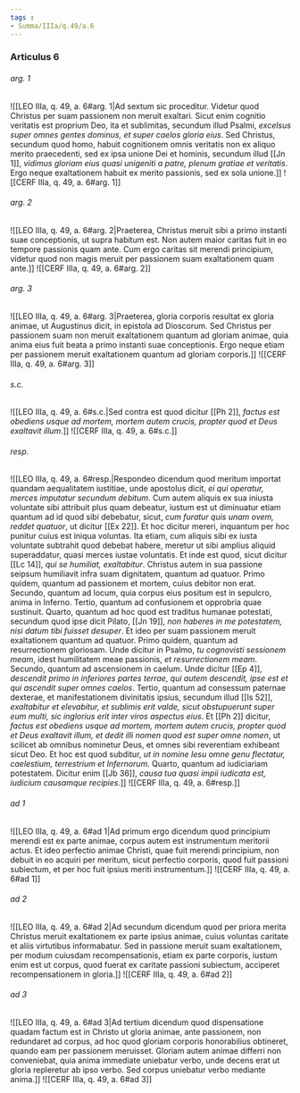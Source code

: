 ```yaml
---
tags : 
- Summa/IIIa/q.49/a.6
---
```


### Articulus 6

###### arg. 1
![[LEO IIIa, q. 49, a. 6#arg. 1|Ad sextum sic proceditur. Videtur quod Christus per suam passionem non meruit exaltari. Sicut enim cognitio veritatis est proprium Deo, ita et sublimitas, secundum illud Psalmi, *excelsus super omnes gentes dominus, et super caelos gloria eius*. Sed Christus, secundum quod homo, habuit cognitionem omnis veritatis non ex aliquo merito praecedenti, sed ex ipsa unione Dei et hominis, secundum illud [[Jn 1]], *vidimus gloriam eius quasi unigeniti a patre, plenum gratiae et veritatis*. Ergo neque exaltationem habuit ex merito passionis, sed ex sola unione.]]
![[CERF IIIa, q. 49, a. 6#arg. 1]]

###### arg. 2
![[LEO IIIa, q. 49, a. 6#arg. 2|Praeterea, Christus meruit sibi a primo instanti suae conceptionis, ut supra habitum est. Non autem maior caritas fuit in eo tempore passionis quam ante. Cum ergo caritas sit merendi principium, videtur quod non magis meruit per passionem suam exaltationem quam ante.]]
![[CERF IIIa, q. 49, a. 6#arg. 2]]

###### arg. 3
![[LEO IIIa, q. 49, a. 6#arg. 3|Praeterea, gloria corporis resultat ex gloria animae, ut Augustinus dicit, in epistola ad Dioscorum. Sed Christus per passionem suam non meruit exaltationem quantum ad gloriam animae, quia anima eius fuit beata a primo instanti suae conceptionis. Ergo neque etiam per passionem meruit exaltationem quantum ad gloriam corporis.]]
![[CERF IIIa, q. 49, a. 6#arg. 3]]

###### s.c.
![[LEO IIIa, q. 49, a. 6#s.c.|Sed contra est quod dicitur [[Ph 2]], *factus est obediens usque ad mortem, mortem autem crucis, propter quod et Deus exaltavit illum*.]]
![[CERF IIIa, q. 49, a. 6#s.c.]]

###### resp.
![[LEO IIIa, q. 49, a. 6#resp.|Respondeo dicendum quod meritum importat quandam aequalitatem iustitiae, unde apostolus dicit, *ei qui operatur, merces imputatur secundum debitum*. Cum autem aliquis ex sua iniusta voluntate sibi attribuit plus quam debeatur, iustum est ut diminuatur etiam quantum ad id quod sibi debebatur, sicut, *cum furatur quis unam ovem, reddet quatuor*, ut dicitur [[Ex 22]]. Et hoc dicitur mereri, inquantum per hoc punitur cuius est iniqua voluntas. Ita etiam, cum aliquis sibi ex iusta voluntate subtrahit quod debebat habere, meretur ut sibi amplius aliquid superaddatur, quasi merces iustae voluntatis. Et inde est quod, sicut dicitur [[Lc 14]], *qui se humiliat, exaltabitur*. Christus autem in sua passione seipsum humiliavit infra suam dignitatem, quantum ad quatuor. Primo quidem, quantum ad passionem et mortem, cuius debitor non erat. Secundo, quantum ad locum, quia corpus eius positum est in sepulcro, anima in Inferno. Tertio, quantum ad confusionem et opprobria quae sustinuit. Quarto, quantum ad hoc quod est traditus humanae potestati, secundum quod ipse dicit Pilato, [[Jn 19]], *non haberes in me potestatem, nisi datum tibi fuisset desuper*. Et ideo per suam passionem meruit exaltationem quantum ad quatuor. Primo quidem, quantum ad resurrectionem gloriosam. Unde dicitur in Psalmo, *tu cognovisti sessionem meam*, idest humilitatem meae passionis, *et resurrectionem meam*. Secundo, quantum ad ascensionem in caelum. Unde dicitur [[Ep 4]], *descendit primo in inferiores partes terrae, qui autem descendit, ipse est et qui ascendit super omnes caelos*. Tertio, quantum ad consessum paternae dexterae, et manifestationem divinitatis ipsius, secundum illud [[Is 52]], *exaltabitur et elevabitur, et sublimis erit valde, sicut obstupuerunt super eum multi, sic inglorius erit inter viros aspectus eius*. Et [[Ph 2]] dicitur, *factus est obediens usque ad mortem, mortem autem crucis, propter quod et Deus exaltavit illum, et dedit illi nomen quod est super omne nomen*, ut scilicet ab omnibus nominetur Deus, et omnes sibi reverentiam exhibeant sicut Deo. Et hoc est quod subditur, *ut in nomine Iesu omne genu flectatur, caelestium, terrestrium et Infernorum*. Quarto, quantum ad iudiciariam potestatem. Dicitur enim [[Jb 36]], *causa tua quasi impii iudicata est, iudicium causamque recipies*.]]
![[CERF IIIa, q. 49, a. 6#resp.]]

###### ad 1
![[LEO IIIa, q. 49, a. 6#ad 1|Ad primum ergo dicendum quod principium merendi est ex parte animae, corpus autem est instrumentum meritorii actus. Et ideo perfectio animae Christi, quae fuit merendi principium, non debuit in eo acquiri per meritum, sicut perfectio corporis, quod fuit passioni subiectum, et per hoc fuit ipsius meriti instrumentum.]]
![[CERF IIIa, q. 49, a. 6#ad 1]]

###### ad 2
![[LEO IIIa, q. 49, a. 6#ad 2|Ad secundum dicendum quod per priora merita Christus meruit exaltationem ex parte ipsius animae, cuius voluntas caritate et aliis virtutibus informabatur. Sed in passione meruit suam exaltationem, per modum cuiusdam recompensationis, etiam ex parte corporis, iustum enim est ut corpus, quod fuerat ex caritate passioni subiectum, acciperet recompensationem in gloria.]]
![[CERF IIIa, q. 49, a. 6#ad 2]]

###### ad 3
![[LEO IIIa, q. 49, a. 6#ad 3|Ad tertium dicendum quod dispensatione quadam factum est in Christo ut gloria animae, ante passionem, non redundaret ad corpus, ad hoc quod gloriam corporis honorabilius obtineret, quando eam per passionem meruisset. Gloriam autem animae differri non conveniebat, quia anima immediate uniebatur verbo, unde decens erat ut gloria repleretur ab ipso verbo. Sed corpus uniebatur verbo mediante anima.]]
![[CERF IIIa, q. 49, a. 6#ad 3]]

